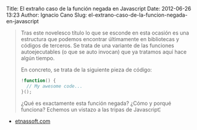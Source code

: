 Title: El extraño caso de la función negada en Javascript
Date: 2012-06-26 13:23
Author: Ignacio Cano
Slug: el-extrano-caso-de-la-funcion-negada-en-javascript

> Tras este novelesco título lo que se esconde en esta ocasión es una
> estructura que podemos encontrar últimamente en bibliotecas y códigos
> de terceros. Se trata de una variante de las funciones autoejecutables
> (o que se auto invocan) que ya tratamos aquí hace algún tiempo.
>
> En concreto, se trata de la siguiente pieza de código:
>
> ```javascript
> !function() {
>   // My awesome code...
> }();
> ```
>
> ¿Qué es exactamente esta función negada? ¿Cómo y porqué funciona?
> Echemos un vistazo a las tripas de Javascript¦

- [etnassoft.com][]

  [etnassoft.com]: http://www.etnassoft.com/2012/06/08/el-extrano-caso-de-la-funcion-negada-en-javascript/
    "El extraño caso de la función negada en Javascript"
